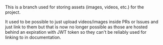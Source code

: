 This is a branch used for storing assets (images, videos, etc.) for the project.

It used to be possible to just upload videos/images inside PRs or Issues and just link to them but that is now no longer possible as those are hosted behind an expiration with JWT token so they can't be reliably used for linking to in documentation.
